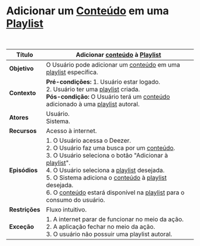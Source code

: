 # Adicionar um [Conteúdo](/modelagem/lexico#conteudo) em uma [Playlist](/modelagem/lexico#playlist)

<br />

|Título|Adicionar [conteúdo](/modelagem/lexico#conteudo) à [Playlist](/modelagem/lexico#playlist)|
|----------|------------- |
|**Objetivo**|O Usuário pode adicionar um [conteúdo](/modelagem/lexico#conteudo) em uma [playlist](/modelagem/lexico#playlist) específica.|
|**Contexto**|**Pré-condições:** 1. Usuário estar logado.<br>2. Usuário ter uma [playlist](/modelagem/lexico#playlist) criada. <br/>**Pós-condição:** O Usuário terá um [conteúdo](/modelagem/lexico#conteudo) adicionado à uma [playlist](/modelagem/lexico#playlist) autoral.|
|**Atores**|Usuário.<br>Sistema.|
|**Recursos**|Acesso à internet.|
|**Episódios**|1. O Usuário acessa o Deezer.<br />2. O Usuário faz uma busca por um [conteúdo](/modelagem/lexico#conteudo).<br />3. O Usuário seleciona o botão "Adicionar à [playlist](/modelagem/lexico#playlist)".<br />4. O Usuário seleciona a [playlist](/modelagem/lexico#playlist) desejada.<br />5. O Sistema adiciona o [conteúdo](/modelagem/lexico#conteudo) à [playlist](/modelagem/lexico#playlist) desejada.<br />6. O [conteúdo](/modelagem/lexico#conteudo) estará disponível na [playlist](/modelagem/lexico#playlist) para o consumo do usuário.|
|**Restrições**|Fluxo intuitivo.|
|**Exceção**|1. A internet parar de funcionar no meio da ação.<br /> 2. A aplicação fechar no meio da ação.<br>3. O usuário não possuir uma playlist autoral.|
